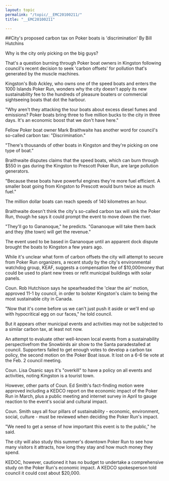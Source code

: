 ```yaml
---
layout: topic
permalink: "/topic/__EMC20100211/"
title: "__EMC20100211"

---
```


##City's proposed carbon tax on Poker boats is 'discrimination'
By Bill Hutchins



Why is the city only picking on the big guys?

That's a question burning through Poker boat owners in Kingston following council's recent decision to seek 'carbon offsets' for pollution that's generated by the muscle machines.

Kingston's Bob Ackley, who owns one of the speed boats and enters the 1000 Islands Poker Run, wonders why the city doesn't apply its new sustainability fee to the hundreds of pleasure boaters or commercial sightseeing boats that dot the harbour.

"Why aren't they attacking the tour boats about excess diesel fumes and emissions? Poker boats bring three to five million bucks to the city in three days. It's an economic boost that we don't have here."

Fellow Poker boat owner Mark Braithwaite has another word for council's so-called carbon tax: "Discrimination."

"There's thousands of other boats in Kingston and they're picking on one type of boat."

Braithwaite disputes claims that the speed boats, which can burn through $550 in gas during the Kingston to Prescott Poker Run, are large pollution generators.

"Because these boats have powerful engines they're more fuel efficient. A smaller boat going from Kingston to Prescott would burn twice as much fuel."

The million dollar boats can reach speeds of 140 kilometres an hour.

Braithwaite doesn't think the city's so-called carbon tax will sink the Poker Run, though he says it could prompt the event to move down the river.

"They'll go to Gananoque," he predicts. "Gananoque will take them back and they (the town) will get the revenue."

The event used to be based in Gananoque until an apparent dock dispute brought the boats to Kingston a few years ago.

While it's unclear what form of carbon offsets the city will attempt to secure from Poker Run organizers, a recent study by the city's environmental watchdog group, KEAF, suggests a compensation fee of $10,000money that could be used to plant new trees or refit municipal buildings with solar panels.

Coun. Rob Hutchison says he spearheaded the 'clear the air' motion, approved 11-1 by council, in order to bolster Kingston's claim to being the most sustainable city in Canada.

"Now that it's come before us we can't just push it aside or we'll end up with hypocritical egg on our faces," he told council.

But it appears other municipal events and activities may not be subjected to a similar carbon tax, at least not now.

An attempt to evaluate other well-known local events from a sustainability perspectivefrom the Snowbirds air show to the Santa paradestalled at council. Supporters failed to get enough votes to develop a carbon tax policy, the second motion on the Poker Boat issue. It lost on a 6-6 tie vote at the Feb. 2 council meeting.

Coun. Lisa Osanic says it's "overkill" to have a policy on all events and activities, noting Kingston is a tourist town.

However, other parts of Coun. Ed Smith's fact-finding motion were approved including a KEDCO report on the economic impact of the Poker Run in March, plus a public meeting and internet survey in April to gauge reaction to the event's social and cultural impact.

Coun. Smith says all four pillars of sustainability - economic, environment, social, culture - must be reviewed when deciding the Poker Run's impact.

"We need to get a sense of how important this event is to the public," he said.

The city will also study this summer's downtown Poker Run to see how many visitors it attracts, how long they stay and how much money they spend.

KEDOC, however, cautioned it has no budget to undertake a comprehensive study on the Poker Run's economic impact. A KEDCO spokesperson told council it could cost about $20,000.



